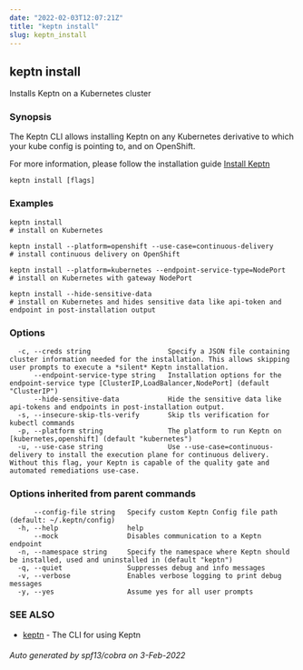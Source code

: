 ```yaml
---
date: "2022-02-03T12:07:21Z"
title: "keptn install"
slug: keptn_install
---
```

## keptn install

Installs Keptn on a Kubernetes cluster

### Synopsis

The Keptn CLI allows installing Keptn on any Kubernetes derivative to which your kube config is pointing to, and on OpenShift.

For more information, please follow the installation guide [Install Keptn](https://keptn.sh/docs/0.12.x/operate/install/#install-keptn)


```
keptn install [flags]
```

### Examples

```
keptn install                                                          # install on Kubernetes

keptn install --platform=openshift --use-case=continuous-delivery      # install continuous delivery on OpenShift

keptn install --platform=kubernetes --endpoint-service-type=NodePort   # install on Kubernetes with gateway NodePort

keptn install --hide-sensitive-data                                    # install on Kubernetes and hides sensitive data like api-token and endpoint in post-installation output

```

### Options

```
  -c, --creds string                   Specify a JSON file containing cluster information needed for the installation. This allows skipping user prompts to execute a *silent* Keptn installation.
      --endpoint-service-type string   Installation options for the endpoint-service type [ClusterIP,LoadBalancer,NodePort] (default "ClusterIP")
      --hide-sensitive-data            Hide the sensitive data like api-tokens and endpoints in post-installation output.
  -s, --insecure-skip-tls-verify       Skip tls verification for kubectl commands
  -p, --platform string                The platform to run Keptn on [kubernetes,openshift] (default "kubernetes")
  -u, --use-case string                Use --use-case=continuous-delivery to install the execution plane for continuous delivery. Without this flag, your Keptn is capable of the quality gate and automated remediations use-case.
```

### Options inherited from parent commands

```
      --config-file string   Specify custom Keptn Config file path (default: ~/.keptn/config)
  -h, --help                 help
      --mock                 Disables communication to a Keptn endpoint
  -n, --namespace string     Specify the namespace where Keptn should be installed, used and uninstalled in (default "keptn")
  -q, --quiet                Suppresses debug and info messages
  -v, --verbose              Enables verbose logging to print debug messages
  -y, --yes                  Assume yes for all user prompts
```

### SEE ALSO

* [keptn](../keptn/)	 - The CLI for using Keptn

###### Auto generated by spf13/cobra on 3-Feb-2022
